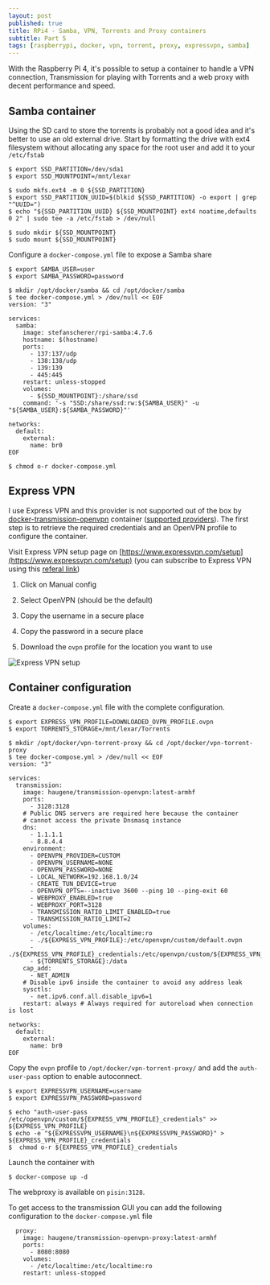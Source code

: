 ```yaml
---
layout: post
published: true
title: RPi4 - Samba, VPN, Torrents and Proxy containers
subtitle: Part 5
tags: [raspberrypi, docker, vpn, torrent, proxy, expressvpn, samba]
---
```


With the Raspberry Pi 4, it's possible to setup a container to handle a VPN connection, Transmission for playing with Torrents and a web proxy with decent performance and speed.

## Samba container

Using the SD card to store the torrents is probably not a good idea and it's better to use an old external drive. Start by formatting the drive with ext4 filesystem without allocating any space for the root user and add it to your `/etc/fstab`

```console
$ export SSD_PARTITION=/dev/sda1
$ export SSD_MOUNTPOINT=/mnt/lexar

$ sudo mkfs.ext4 -m 0 ${SSD_PARTITION}
$ export SSD_PARTITION_UUID=$(blkid ${SSD_PARTITION} -o export | grep "^UUID=")
$ echo "${SSD_PARTITION_UUID} ${SSD_MOUNTPOINT} ext4 noatime,defaults 0 2" | sudo tee -a /etc/fstab > /dev/null

$ sudo mkdir ${SSD_MOUNTPOINT}
$ sudo mount ${SSD_MOUNTPOINT}
```

Configure a `docker-compose.yml` file to expose a Samba share

```console
$ export SAMBA_USER=user
$ export SAMBA_PASSWORD=password

$ mkdir /opt/docker/samba && cd /opt/docker/samba
$ tee docker-compose.yml > /dev/null << EOF
version: "3"

services:
  samba:
    image: stefanscherer/rpi-samba:4.7.6
    hostname: $(hostname)
    ports:
      - 137:137/udp
      - 138:138/udp
      - 139:139
      - 445:445
    restart: unless-stopped
    volumes:
      - ${SSD_MOUNTPOINT}:/share/ssd
    command: '-s "SSD:/share/ssd:rw:${SAMBA_USER}" -u "${SAMBA_USER}:${SAMBA_PASSWORD}"'

networks:
  default:
    external:
      name: br0
EOF

$ chmod o-r docker-compose.yml
```

## Express VPN

I use Express VPN and this provider is not supported out of the box by [docker-transmission-openvpn](https://github.com/haugene/docker-transmission-openvpn) container ([supported providers](https://haugene.github.io/docker-transmission-openvpn/supported-providers/)). The first step is to retrieve the required credentials and an OpenVPN profile to configure the container.

Visit Express VPN setup page on [https://www.expressvpn.com/setup](https://www.expressvpn.com/setup) (you can subscribe to Express VPN using this [referal link](https://www.expressrefer.com/refer-friend?referrer_id=34432339&utm_campaign=referrals&utm_medium=copy_link&utm_source=referral_dashboard))

1. Click on Manual config

2. Select OpenVPN (should be the default)

3. Copy the username in a secure place

4. Copy the password in a secure place

5. Download the `ovpn` profile for the location you want to use

![Express VPN setup]({{site.baseurl}}/img/201910/express-vpn_thumb.jpg)

## Container configuration

Create a `docker-compose.yml` file with the complete configuration.

```console
$ export EXPRESS_VPN_PROFILE=DOWNLOADED_OVPN_PROFILE.ovpn
$ export TORRENTS_STORAGE=/mnt/lexar/Torrents

$ mkdir /opt/docker/vpn-torrent-proxy && cd /opt/docker/vpn-torrent-proxy
$ tee docker-compose.yml > /dev/null << EOF
version: "3"

services:
  transmission:
    image: haugene/transmission-openvpn:latest-armhf
    ports:
      - 3128:3128
    # Public DNS servers are required here because the container
    # cannot access the private Dnsmasq instance
    dns:
      - 1.1.1.1
      - 8.8.4.4
    environment:
      - OPENVPN_PROVIDER=CUSTOM
      - OPENVPN_USERNAME=NONE
      - OPENVPN_PASSWORD=NONE
      - LOCAL_NETWORK=192.168.1.0/24
      - CREATE_TUN_DEVICE=true
      - OPENVPN_OPTS=--inactive 3600 --ping 10 --ping-exit 60
      - WEBPROXY_ENABLED=true
      - WEBPROXY_PORT=3128
      - TRANSMISSION_RATIO_LIMIT_ENABLED=true
      - TRANSMISSION_RATIO_LIMIT=2
    volumes:
      - /etc/localtime:/etc/localtime:ro
      - ./${EXPRESS_VPN_PROFILE}:/etc/openvpn/custom/default.ovpn
      - ./${EXPRESS_VPN_PROFILE}_credentials:/etc/openvpn/custom/${EXPRESS_VPN_PROFILE}_credentials
      - ${TORRENTS_STORAGE}:/data
    cap_add:
      - NET_ADMIN
    # Disable ipv6 inside the container to avoid any address leak
    sysctls:
      - net.ipv6.conf.all.disable_ipv6=1
    restart: always # Always required for autoreload when connection is lost

networks:
  default:
    external:
      name: br0
EOF
```

Copy the `ovpn` profile to `/opt/docker/vpn-torrent-proxy/` and add the `auth-user-pass` option to enable autoconnect.

```console
$ export EXPRESSVPN_USERNAME=username
$ export EXPRESSVPN_PASSWORD=password

$ echo "auth-user-pass /etc/openvpn/custom/${EXPRESS_VPN_PROFILE}_credentials" >> ${EXPRESS_VPN_PROFILE}
$ echo -e "${EXPRESSVPN_USERNAME}\n${EXPRESSVPN_PASSWORD}" > ${EXPRESS_VPN_PROFILE}_credentials
$  chmod o-r ${EXPRESS_VPN_PROFILE}_credentials
```

Launch the container with 

```console
$ docker-compose up -d
```

The webproxy is available on `pisin:3128`.

To get access to the transmission GUI you can add the following configuration to the `docker-compose.yml` file

```console
  proxy:
    image: haugene/transmission-openvpn-proxy:latest-armhf
    ports:
      - 8080:8080
    volumes:
      - /etc/localtime:/etc/localtime:ro
    restart: unless-stopped
```

